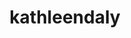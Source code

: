 ---
title: 'kathleendaly'
first_name: 'Kathleen'
last_name: 'Daly'
org_title: 'Museum Cataloguer'
organization: 'Oregon Historical Society'
state: 'OR'
email: 'kathleen.daly@ohs.org'
phone: ''
chair: 
active: true
assignee: 'kathleendaly'

---